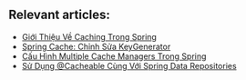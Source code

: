## Relevant articles:
- [Giới Thiệu Về Caching Trong Spring](https://thejavaman.dev/guide-to-caching-in-spring/)
- [Spring Cache: Chỉnh Sửa KeyGenerator](https://thejavaman.dev/customize-keygenerator-spring-cache/)
- [Cấu Hình Multiple Cache Managers Trong Spring](https://thejavaman.dev/multiple-cache-manager-in-spring/)
- [Sử Dụng @Cacheable Cùng Với Spring Data Repositories](https://thejavaman.dev/use-caceable-annotation-spring-data-repository/)
